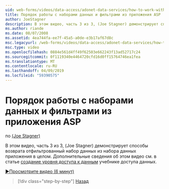 ```yaml
---
uid: web-forms/videos/data-access/adonet-data-services/how-to-work-with-datasets-and-filters-from-an-asp-application
title: Порядок работы с наборами данных и фильтрами из приложения ASP | Документация Майкрософт
author: JoeStagner
description: В этом видео, часть 3 из 3, (Joe Stagner) демонстрирует способы возврата отфильтрованный набор данных из набора данных приложения в целом. Для ab Дополнительные сведения...
ms.author: riande
ms.date: 08/07/2008
ms.assetid: 4ea744fa-ee7f-45a5-a0de-e3b17af67d8c
msc.legacyurl: /web-forms/videos/data-access/adonet-data-services/how-to-work-with-datasets-and-filters-from-an-asp-application
msc.type: video
ms.openlocfilehash: 0884e561d4ff49f62503e662243f13ad52717c24
ms.sourcegitcommit: 0f1119340e4464720cfd16d0ff15764746ea1fea
ms.translationtype: MT
ms.contentlocale: ru-RU
ms.lasthandoff: 04/09/2019
ms.locfileid: "59390575"
---
```

# <a name="how-to-work-with-datasets-and-filters-from-an-asp-application"></a>Порядок работы с наборами данных и фильтрами из приложения ASP

по [(Joe Stagner)](https://github.com/JoeStagner)

В этом видео, часть 3 из 3, (Joe Stagner) демонстрирует способы возврата отфильтрованный набор данных из набора данных приложения в целом. Дополнительные сведения об этом видео см. в статье [создание уровня доступа к данным](../../../overview/data-access/introduction/creating-a-data-access-layer-vb.md) учебнике доступа данных.

[&#9654;Просмотрите видео (6 минут)](https://channel9.msdn.com/Blogs/ASP-NET-Site-Videos/how-to-work-with-datasets-and-filters-from-an-asp-application)

> [!div class="step-by-step"]
> [Назад](how-to-manually-bind-a-dataset-to-a-datagrid.md)
